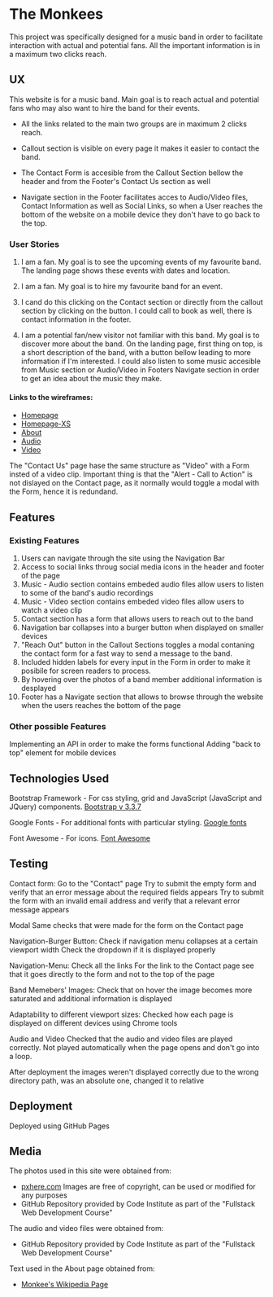 # The Monkees

This project was specifically designed for a music band in order
to facilitate interaction with actual and potential fans. All the
important information is in a maximum two clicks reach.


## UX
This website is for a music band. Main goal is to reach actual and potential fans who may also want to hire the band for their events.

* All the links related to the main two groups are in maximum 2 clicks reach. 

* Callout section is visible on every page it makes it easier to contact the band.

* The Contact Form is accesible from the Callout Section bellow the header and from the Footer's Contact Us section as well 

* Navigate section in the Footer facilitates acces to Audio/Video files, Contact Information as well as Social Links, 
  so when a User reaches the bottom of the website on a mobile device they don't have to go back to the top.

### User Stories
1. I am a fan. My goal is to see the upcoming events of my favourite band. The landing page shows these events with dates and location. 
   
2. I am a fan. My goal is to hire my favourite band for an event. 
3. I cand do this clicking on the Contact section or directly from the callout section 
   by clicking on the button. I could call to book as well, there is contact information in the footer.
 
3. I am a potential fan/new visitor not familiar with this band. My goal is to discover more about the band. On the landing page, first thing on top, is a short description of the band, with a button bellow leading to more information if I'm interested.
   I could also listen to some music accesible from Music section or Audio/Video in Footers Navigate section in order to get an idea about the music they make.

#### Links to the wireframes:
* [Homepage](https://www.dropbox.com/s/2xmr8v16d1uazp0/home-themonkees.png?dl=0)
* [Homepage-XS](https://www.dropbox.com/s/xy9bdangthncj5s/themonkees-home-xs.png?dl=0)
* [About](https://www.dropbox.com/s/0xfr8awv40fzgyt/about-themonkees.png?dl=0) 
* [Audio](https://www.dropbox.com/s/10tghe8mr7mu6im/audio-themonkees.png?dl=0)
* [Video](https://www.dropbox.com/s/xu40hl056njza01/video-themonkees.png?dl=0)

The "Contact Us" page hase the same structure as "Video"
with a Form insted of a video clip. 
Important thing is that the "Alert - Call to Action" is not dislayed on the Contact page,
as it normally would toggle a modal with the Form, hence it is redundand.


## Features


### Existing Features
1. Users can navigate through the site using the Navigation Bar
2. Access to social links throug social media icons in the header and footer of the page
3. Music - Audio section contains embeded audio files allow users to listen to some of the band's audio recordings
4. Music - Video section contains embeded video files allow users to watch a video clip
5. Contact section has a form that allows users to reach out to the band 
6. Navigation bar collapses into a burger button when displayed on smaller devices
7. "Reach Out" button in the Callout Sections toggles a modal contaning the contact form for a fast way to send a message to the band.
8. Included hidden labels for every input in the Form in order to make it posibile for screen readers to process. 
8. By hovering over the photos of a band member additional information is desplayed
9. Footer has a Navigate section that allows to browse through the website when the users reaches the bottom of the page
 
### Other possible Features 

Implementing an API in order to make the forms functional 
Adding "back to top" element for mobile devices


## Technologies Used

Bootstrap Framework - For css styling, grid and JavaScript (JavaScript and JQuery) components.
[Bootstrap v 3.3.7](https://getbootstrap.com/docs/3.3/)

Google Fonts - For additional fonts with particular styling.
[Google fonts](https://fonts.google.com/)

Font Awesome - For icons.
[Font Awesome](https://fontawesome.com/free)

## Testing

Contact form:
Go to the "Contact" page
Try to submit the empty form and verify that an error message about the required fields appears
Try to submit the form with an invalid email address and verify that a relevant error message appears

Modal
Same checks that were made for the form on the Contact page

Navigation-Burger Button:
Check if navigation menu collapses at a certain viewport width
Check the dropdown if it is displayed properly

Navigation-Menu:
Check all the links
For the link to the Contact page see that it goes directly to the form and not to the top of the page

Band Memebers' Images:
Check that on hover the image becomes more saturated and additional information is displayed

Adaptability to different viewport sizes:
Checked how each page is displayed on different devices using Chrome tools

Audio and Video
Checked that the audio and video files are played correctly. Not played automatically when the page opens and don't go into a loop.

After deployment the images weren't displayed correctly due to the wrong directory path, was an absolute one, changed it to relative

## Deployment

Deployed using GitHub Pages 

## Media
The photos used in this site were obtained from:
* [pxhere.com](https://pxhere.com/) Images are free of copyright, can be used or modified for any purposes
* GitHub Repository provided by Code Institute as part of the "Fullstack Web Development Course"

The audio and video files were obtained from:
* GitHub Repository provided by Code Institute as part of the "Fullstack Web Development Course"

Text used in the About page obtained from:
* [Monkee's Wikipedia Page](https://en.wikipedia.org/wiki/The_Monkees)